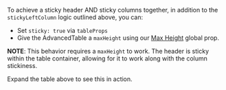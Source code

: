 To achieve a sticky header AND sticky columns together, in addition to the `stickyLeftColumn` logic outlined above, you can:

- Set `sticky: true` via `tableProps`
- Give the AdvancedTable a `maxHeight` using our [Max Height](https://playbook.powerapp.cloud/visual_guidelines/max_height) global prop. 

**NOTE**: This behavior requires a `maxHeight` to work. The header is sticky within the table container, allowing for it to work along with the column stickiness.

Expand the table above to see this in action.